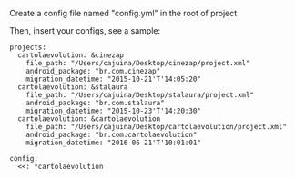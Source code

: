 Create a config file named "config.yml" in the root of project

Then, insert your configs, see a sample:

~~~~
projects:
  cartolaevolution: &cinezap
    file_path: "/Users/cajuina/Desktop/cinezap/project.xml"
    android_package: "br.com.cinezap"
    migration_datetime: "2015-10-21'T'14:05:20"
  cartolaevolution: &stalaura
    file_path: "/Users/cajuina/Desktop/stalaura/project.xml"
    android_package: "br.com.stalaura"
    migration_datetime: "2015-10-23'T'14:20:30"
  cartolaevolution: &cartolaevolution
    file_path: "/Users/cajuina/Desktop/cartolaevolution/project.xml"
    android_package: "br.com.cartolaevolution"
    migration_datetime: "2016-06-21'T'10:01:01"

config:
  <<: *cartolaevolution
~~~~